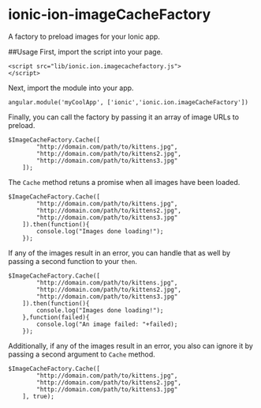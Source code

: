 # ionic-ion-imageCacheFactory
A factory to preload images for your Ionic app.

##Usage
First, import the script into your page.

```
<script src="lib/ionic.ion.imagecachefactory.js">
</script>
```

Next, import the module into your app.

```
angular.module('myCoolApp', ['ionic','ionic.ion.imageCacheFactory'])
```

Finally, you can call the factory by passing it an array of image URLs to preload.

```
$ImageCacheFactory.Cache([
		"http://domain.com/path/to/kittens.jpg",
		"http://domain.com/path/to/kittens2.jpg",
		"http://domain.com/path/to/kittens3.jpg"
	]);
```

The ```Cache``` method retuns a promise when all images have been loaded.

```
$ImageCacheFactory.Cache([
		"http://domain.com/path/to/kittens.jpg",
		"http://domain.com/path/to/kittens2.jpg",
		"http://domain.com/path/to/kittens3.jpg"
	]).then(function(){
		console.log("Images done loading!");
	});
```

If any of the images result in an error, you can handle that as well by passing a second function to your ```then```.

```
$ImageCacheFactory.Cache([
		"http://domain.com/path/to/kittens.jpg",
		"http://domain.com/path/to/kittens2.jpg",
		"http://domain.com/path/to/kittens3.jpg"
	]).then(function(){
		console.log("Images done loading!");
	},function(failed){
		console.log("An image failed: "+failed);
	});
```

Additionally, if any of the images result in an error, you also can ignore it by passing a second argument to ```Cache``` method.

```
$ImageCacheFactory.Cache([
		"http://domain.com/path/to/kittens.jpg",
		"http://domain.com/path/to/kittens2.jpg",
		"http://domain.com/path/to/kittens3.jpg"
	], true);
```